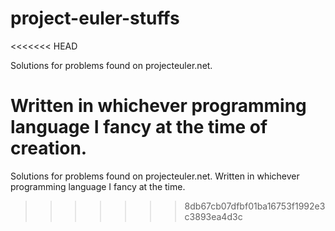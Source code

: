 # project-euler-stuffs
<<<<<<< HEAD

Solutions for problems found on projecteuler.net.

Written in whichever programming language I fancy at the time of creation.
=======
Solutions for problems found on projecteuler.net.
Written in whichever programming language I fancy at the time.
>>>>>>> 8db67cb07dfbf01ba16753f1992e3c3893ea4d3c
